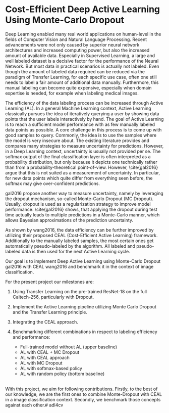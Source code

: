 # Cost-Efficient Deep Active Learning Using Monte-Carlo Dropout


Deep Learning enabled many real world applications on human-level in the fields of Computer Vision and Natural Language Processing. Recent advancements were not only caused by superior neural network architectures and increased computing power, but also the increased amount of available data. Especially in Supervised Learning, a large and well labeled dataset is a decisive factor for the performance of the Neural Network. But most data in practical scenarios is actually not labeled. Even though the amount of labeled data required can be reduced via the paradigm of Transfer Learning, for each specific use case, often one still needs to label a fair amount of additional data manually. Furthermore, this manual labeling can become quite expensive, especially when domain expertise is needed, for example when labeling medical images.
<br>

The efficiency of the data labeling process can be increased through Active Learning (AL). In a general Machine Learning context, Active Learning classically pursues the idea of iteratively querying a user by showing data points that the user labels interactively by hand. The goal of Active Learning is to reach a sufficient model performance with as few manually labeled data points as possible. A core challenge in this process is to come up with good samples to query. Commonly, the idea is to use the samples where the model is very insecure about. The existing literature provides and compares many strategies to measure uncertainty for predictions. However, in a Deep Learning context, uncertainty is usually not provided per se. The softmax output of the final classification layer is often interpreted as a probability distribution, but only because it depicts one technically rather than from a probability-theoretical point-of-view. However, \cite{gal2016} argue that this is not suited as a measurement of uncertainty. In particular, for new data points which quite differ from everything seen before, the softmax may give over-confident predictions.
<br>

gal2016 propose another way to measure uncertainty, namely by leveraging the dropout mechanism, so-called Monte-Carlo Dropout (MC Dropout). Usually, dropout is used as a regularization strategy to improve model performance. \cite{gal2016} shows, that applying the dropout during test time actually leads to multiple predictions in a Monte-Carlo manner, which allows Bayesian approximations of the prediction uncertainty.
<br>

As shown by wang2016, the data efficiency can be further improved by utilizing their proposed CEAL (Cost-Efficient Active Learning) framework. Additionally to the manually labeled samples, the most certain ones get automatically pseudo-labeled by the algorithm. All labeled and pseudo-labeled data is then used for the next Active Learning cycle.
<br>

Our goal is to implement Deep Active Learning using Monte-Carlo Dropout gal2016 with CEAL wang2016 and benchmark it in the context of image classification.
<br>

For the present project our milestones are:

1. Using Transfer Learning on the pre-trained ResNet-18 on the full Caltech-256, particularly with Dropout.
2. Implement the Active Learning pipeline utilizing Monte Carlo Dropout and the Transfer Learning principle.
3. Integrating the CEAL approach.
4. Benchmarking different combinations in respect to labeling efficiency and performance: 

    - Full-trained model without AL (upper baseline)
    - AL with CEAL + MC Dropout
    - AL with CEAL approach
    - AL with MC Dropout
    - AL with softmax-based policy
    - AL with random policy (bottom baseline)
    
<br>
With this project, we aim for following contributions. Firstly, to the best of our knowledge, we are the first ones to combine Monte-Dropout with CEAL in a image classification context. Secondly, we benchmark those concepts against each other.# adl4cv
